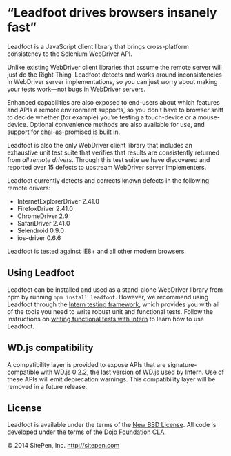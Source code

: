 # “Leadfoot drives browsers insanely fast”

Leadfoot is a JavaScript client library that brings cross-platform consistency to the Selenium WebDriver API.

Unlike existing WebDriver client libraries that assume the remote server will just do the Right Thing, Leadfoot detects
and works around inconsistencies in WebDriver server implementations, so you can just worry about making your tests
work—not bugs in WebDriver servers.

Enhanced capabilities are also exposed to end-users about which features and APIs a remote environment supports, so
you don’t have to browser sniff to decide whether (for example) you’re testing a touch-device or a mouse-device.
Optional convenience methods are also available for use, and support for chai-as-promised is built in.

Leadfoot is also the only WebDriver client library that includes an exhaustive unit test suite that verifies that
results are consistently returned from *all remote drivers*. Through this test suite we have discovered and reported
over 15 defects to upstream WebDriver server implementers.

Leadfoot currently detects and corrects known defects in the following remote drivers:

* InternetExplorerDriver 2.41.0
* FirefoxDriver 2.41.0
* ChromeDriver 2.9
* SafariDriver 2.41.0
* Selendroid 0.9.0
* ios-driver 0.6.6

Leadfoot is tested against IE8+ and all other modern browsers.

## Using Leadfoot

Leadfoot can be installed and used as a stand-alone WebDriver library from npm by running `npm install leadfoot`.
However, we recommend using Leadfoot through the [Intern testing framework](http://theintern.io), which provides you
with all of the tools you need to write robust unit and functional tests. Follow the instructions on
[writing functional tests with Intern](https://github.com/theintern/intern/wiki/Writing-Tests-with-Intern#functional-testing)
to learn how to use Leadfoot.

## WD.js compatibility

A compatibility layer is provided to expose APIs that are signature-compatible with WD.js 0.2.2, the last version of
WD.js used by Intern. Use of these APIs will emit deprecation warnings. This compatibility layer will be removed in a
future release.

## License

Leadfoot is available under the terms of the [New BSD License](LICENSE). All code is developed under the terms of the
[Dojo Foundation CLA](http://dojofoundation.org/about/cla).

© 2014 SitePen, Inc. http://sitepen.com
